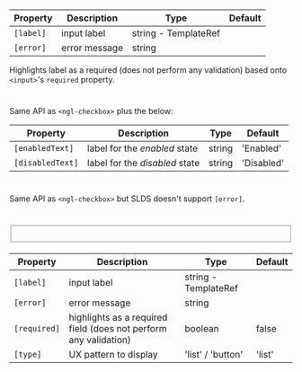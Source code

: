 # <ngl-checkbox>

| Property | Description | Type | Default |
| -------- | ----------- | ---- | ------- |
| `[label]` | input label | string - TemplateRef | |
| `[error]` | error message | string | |

Highlights label as a required (does not perform any validation) based onto `<input>`'s `required` property.  


# <ngl-checkbox-toggle>

Same API as `<ngl-checkbox>` plus the below:

| Property | Description | Type | Default |
| -------- | ----------- | ---- | ------- |
| `[enabledText]` | label for the *enabled* state | string | 'Enabled' |
| `[disabledText]` | label for the *disabled* state | string | 'Disabled' |


# <ngl-checkbox-button>

Same API as `<ngl-checkbox>` but SLDS doesn't support `[error]`.


# <fieldset ngl-checkbox-group>

| Property | Description | Type | Default |
| -------- | ----------- | ---- | ------- |
| `[label]` | input label | string - TemplateRef | |
| `[error]` | error message | string | |
| `[required]` | highlights as a required field (does not perform any validation) | boolean | false |
| `[type]` | UX pattern to display | 'list' / 'button' | 'list' |
